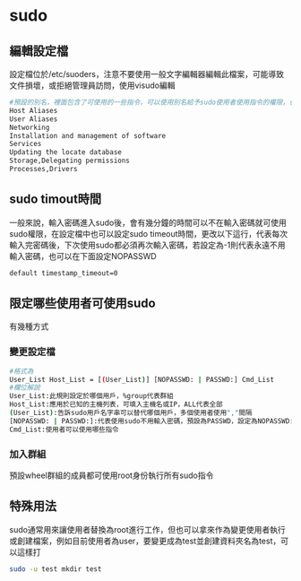 # sudo

## 編輯設定檔

設定檔位於/etc/suoders，注意不要使用一般文字編輯器編輯此檔案，可能導致文件損壞，或拒絕管理員訪問，使用visudo編輯

```bash
#預設的別名，裡面包含了可使用的一些指令，可以使用別名給予sudo使用者使用指令的權限，也可以自訂別名
Host Aliases
User Aliases
Networking
Installation and management of software
Services
Updating the locate database
Storage,Delegating permissions
Processes,Drivers
```

## sudo timout時間

一般來說，輸入密碼進入sudo後，會有幾分鐘的時間可以不在輸入密碼就可使用sudo權限，在設定檔中也可以設定sudo timeout時間，更改以下這行，代表每次輸入完密碼後，下次使用sudo都必須再次輸入密碼，若設定為-1則代表永遠不用輸入密碼，也可以在下面設定NOPASSWD

```bash
default timestamp_timeout=0
```

## 限定哪些使用者可使用sudo

有幾種方式

### 變更設定檔

```bash
#格式為
User_List Host_List = [(User_List)] [NOPASSWD: | PASSWD:] Cmd_List
#欄位解說
User_List:此規則設定於哪個用戶，%group代表群組
Host_List:應用於已知的主機列表，可填入主機名或IP，ALL代表全部
(User_List):告訴sudo用戶名字串可以替代哪個用戶，多個使用者使用","間隔
[NOPASSWD: | PASSWD:]:代表使用sudo不用輸入密碼，預設為PASSWD，設定為NOPASSWD:ALL代表所有指令都不須輸入密碼
Cmd_List:使用者可以使用哪些指令
```

### 加入群組

預設wheel群組的成員都可使用root身份執行所有sudo指令

## 特殊用法

sudo通常用來讓使用者替換為root進行工作，但也可以拿來作為變更使用者執行或創建檔案，例如目前使用者為user，要變更成為test並創建資料夾名為test，可以這樣打

```bash
sudo -u test mkdir test
```